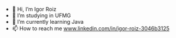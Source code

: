 - 👋 Hi, I’m Igor Roiz
- 👀 I’m studying in UFMG
- 🌱 I’m currently learning Java
- 📫 How to reach me www.linkedin.com/in/igor-roiz-3046b3125

<!---
R01z/R01z is a ✨ special ✨ repository because its `README.md` (this file) appears on your GitHub profile.
You can click the Preview link to take a look at your changes.
--->
